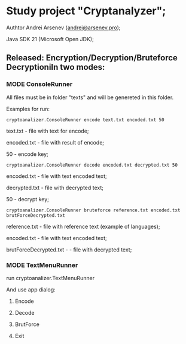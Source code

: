 # Study project "Cryptanalyzer";

Authtor Andrei Arsenev (andrei@arsenev.pro);

Java SDK 21 (Microsoft Open JDK);

## Released: Encryption/Decryption/Bruteforce DecryptioniIn two modes:

### MODE ConsoleRunner

All files must be in folder "texts" and will be genereted in this folder.

Examples for run:

    cryptoanalizer.ConsoleRunner encode text.txt encoded.txt 50

text.txt - file with text for encode;
     
encoded.txt - file with result of encode;

50 - encode key;     
     
    cryptoanalizer.ConsoleRunner decode encoded.txt decrypted.txt 50

encoded.txt - file with text encoded text;
     
decrypted.txt - file with decrypted text;

50 - decrypt key;

    cryptoanalizer.ConsoleRunner bruteforce reference.txt encoded.txt brutForceDecrypted.txt
    
reference.txt - file with reference text (example of languages);

encoded.txt - file with text encoded text;

brutForceDecrypted.txt - - file with decrypted text;

### MODE TextMenuRunner

run cryptoanalizer.TextMenuRunner 

And use app dialog:

1. Encode
   
3. Decode
   
5. BrutForce
   
7. Exit



	